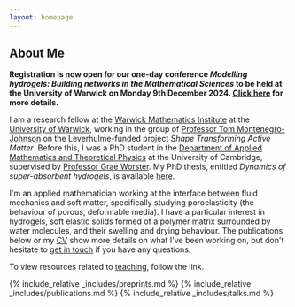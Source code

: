 ```yaml
---
layout: homepage
---
```


## About Me

<b>Registration is now open for our one-day conference <i>Modelling hydrogels: Building networks in the Mathematical Sciences</i> to be held at the University of Warwick on Monday 9th December 2024. <a href="https://warwick.ac.uk/fac/sci/maths/research/miraw/days/modellinghydrogels">Click here</a> for more details.</b>

I am a research fellow at the <a href="https://warwick.ac.uk/fac/sci/maths">Warwick Mathematics Institute</a> at the <a href="https://warwick.ac.uk/">University of Warwick</a>, working in the group of <a href="https://warwick.ac.uk/fac/sci/maths/people/staff/montenegro-johnson/">Professor Tom Montenegro-Johnson</a> on the Leverhulme-funded project <i>Shape Transforming Active Matter</i>. Before this, I was a PhD student in the <a href="https://damtp.cam.ac.uk">Department of Applied Mathematics and Theoretical Physics</a> at the University of Cambridge, supervised by <a href="https://www.maths.cam.ac.uk/person/mgw1">Professor Grae Worster</a>. My PhD thesis, entitled <i>Dynamics of super-absorbent hydrogels</i>, is available <a href="https://doi.org/10.17863/CAM.109003">here</a>.

I'm an applied mathematician working at the interface between fluid mechanics and soft matter, specifically studying poroelasticity (the behaviour of porous, deformable media). I have a particular interest in hydrogels, soft elastic solids formed of a polymer matrix surrounded by water molecules, and their swelling and drying behaviour. The publications below or my <a href="/assets/files/cv_redacted.pdf">CV</a> show more details on what I've been working on, but don't hesitate to <a href="mailto:joe.webber@warwick.ac.uk">get in touch</a> if you have any questions.

To view resources related to [teaching](/teaching), follow the link.

{% include_relative _includes/preprints.md %}
{% include_relative _includes/publications.md %}
{% include_relative _includes/talks.md %}
